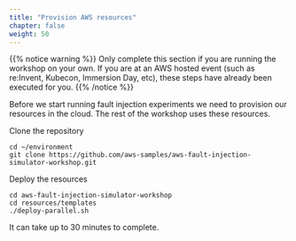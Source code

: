 ```yaml
---
title: "Provision AWS resources"
chapter: false
weight: 50
---
```


{{% notice warning %}}
Only complete this section if you are running the workshop on your own. If you are at an AWS hosted event (such as re:Invent, Kubecon, Immersion Day, etc), these steps have already been executed for you.
{{% /notice %}}

Before we start running fault injection experiments we need to provision our resources in the cloud. The rest of the workshop uses these resources.

Clone the repository

```
cd ~/environment
git clone https://github.com/aws-samples/aws-fault-injection-simulator-workshop.git
```

Deploy the resources

```
cd aws-fault-injection-simulator-workshop
cd resources/templates
./deploy-parallel.sh
```

It can take up to 30 minutes to complete.  

